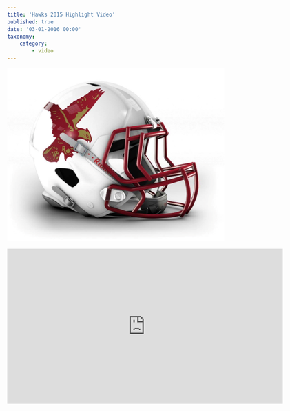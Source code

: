 ```yaml
---
title: 'Hawks 2015 Highlight Video'
published: true
date: '03-01-2016 00:00'
taxonomy:
    category:
        - video
---
```


![](helmet-remix.png)

<iframe height="360" width="640" frameborder="0" src="http://www.magisto.com/embed/bQ5MPVQXAGpqABJiCzE?l=vem&amp;o=w&amp;c=b"></iframe>